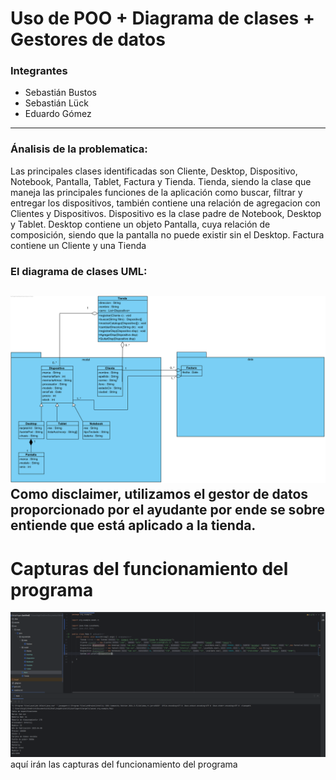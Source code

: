 # Uso de POO + Diagrama de clases + Gestores de datos
### Integrantes
- Sebastián Bustos
- Sebastián Lück
- Eduardo Gómez
---
### Ánalisis de la problematica:
Las principales clases identificadas son Cliente, Desktop, Dispositivo, Notebook, Pantalla, Tablet, Factura y Tienda.
Tienda, siendo la clase que maneja las principales funciones de la aplicación como buscar, filtrar y entregar los dispositivos, también contiene una relación de agregacion con Clientes y Dispositivos.
Dispositivo es la clase padre de Notebook, Desktop y Tablet.
Desktop contiene un objeto Pantalla, cuya relación de composición, siendo que la pantalla no puede existir sin el Desktop.
Factura contiene un Cliente y una Tienda
### El diagrama de clases UML:
![Diagrama uml](assets/Tienda.png)
Como disclaimer, utilizamos el gestor de datos proporcionado por el ayudante por ende se sobre entiende que está aplicado a la tienda.
--
# Capturas del funcionamiento del programa
![Diagrama uml](assets/img.png)
aquí irán las capturas del funcionamiento del programa
